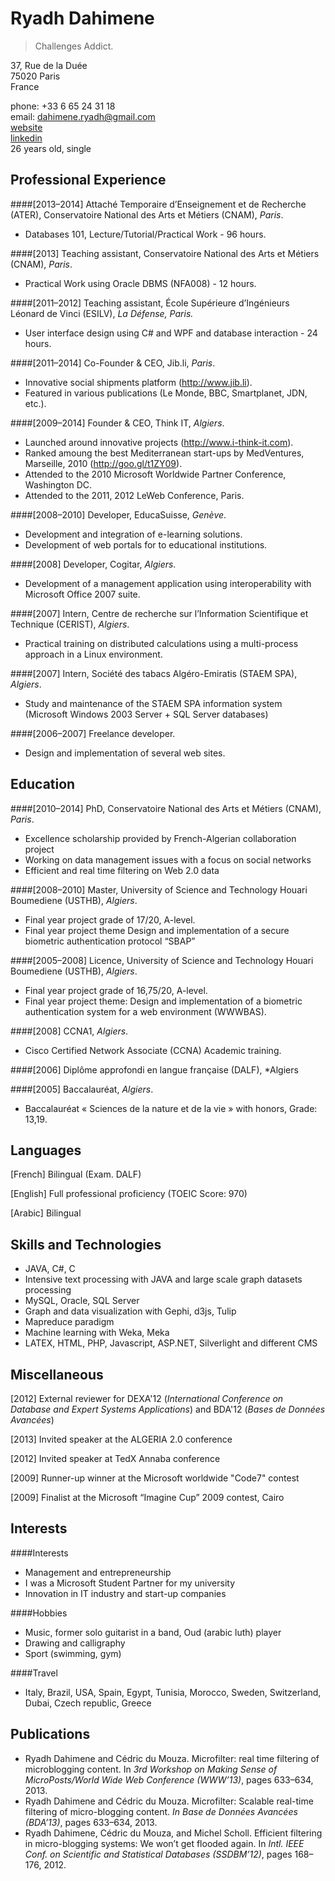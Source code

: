 Ryadh Dahimene
==============
> Challenges Addict.

37, Rue de la Duée  
75020 Paris   
France

phone: +33 6 65 24 31 18   
email: dahimene.ryadh@gmail.com   
[website](http://www.ryadh.net)   
[linkedin](http://www.linkedin.com/in/ryadh)   
26 years old, single

Professional Experience
-----------------------

####[2013–2014] Attaché Temporaire d’Enseignement et de Recherche (ATER), Conservatoire National des Arts et Métiers (CNAM), *Paris*.

*  Databases 101, Lecture/Tutorial/Practical Work - 96 hours.

####[2013] Teaching assistant, Conservatoire National des Arts et Métiers (CNAM), *Paris*.
* Practical Work using Oracle DBMS (NFA008) - 12 hours.

####[2011–2012] Teaching assistant, École Supérieure d’Ingénieurs Léonard de Vinci (ESILV), *La Défense, Paris.*
* User interface design using C# and WPF and database interaction - 24 hours.

####[2011–2014] Co-Founder & CEO, Jib.li, *Paris*.
* Innovative social shipments platform (http://www.jib.li).
* Featured in various publications (Le Monde, BBC, Smartplanet, JDN, etc.).

####[2009–2014] Founder & CEO, Think IT, *Algiers*.
* Launched around innovative projects (http://www.i-think-it.com).
* Ranked amoung the best Mediterranean start-ups by MedVentures, Marseille, 2010
(http://goo.gl/t1ZY09).
* Attended to the 2010 Microsoft Worldwide Partner Conference, Washington DC.
* Attended to the 2011, 2012 LeWeb Conference, Paris.

####[2008–2010] Developer, EducaSuisse, *Genève*.
* Development and integration of e-learning solutions.
* Development of web portals for to educational institutions.

####[2008] Developer, Cogitar, *Algiers*.
* Development of a management application using interoperability with Microsoft Office 2007 suite.

####[2007] Intern, Centre de recherche sur l’Information Scientifique et Technique (CERIST), *Algiers*.
* Practical training on distributed calculations using a multi-process approach in a Linux environment.

####[2007] Intern, Société des tabacs Algéro-Emiratis (STAEM SPA), *Algiers*.
* Study and maintenance of the STAEM SPA information system (Microsoft Windows 2003 Server + SQL
Server databases)

####[2006–2007] Freelance developer.
* Design and implementation of several web sites.

Education
---------

####[2010–2014] PhD, Conservatoire National des Arts et Métiers (CNAM), *Paris*.
* Excellence scholarship provided by French-Algerian collaboration project
* Working on data management issues with a focus on social networks
* Efficient and real time filtering on Web 2.0 data

####[2008–2010] Master, University of Science and Technology Houari Boumediene (USTHB), *Algiers*.
* Final year project grade of 17/20, A-level.
* Final year project theme Design and implementation of a secure biometric authentication protocol “SBAP”

####[2005–2008] Licence, University of Science and Technology Houari Boumediene (USTHB), *Algiers*.
* Final year project grade of 16,75/20, A-level.
* Final year project theme: Design and implementation of a biometric authentication system for a web
environment (WWWBAS).

####[2008] CCNA1, *Algiers*.
* Cisco Certified Network Associate (CCNA) Academic training.

####[2006] Diplôme approfondi en langue française (DALF), *Algiers

####[2005] Baccalauréat, *Algiers*.
* Baccalauréat « Sciences de la nature et de la vie » with honors, Grade: 13,19.

Languages
---------
[French] Bilingual (Exam. DALF)

[English] Full professional proficiency (TOEIC Score: 970)

[Arabic] Bilingual

Skills and Technologies
-----------------------

* JAVA, C#, C
* Intensive text processing with JAVA and large scale graph datasets processing
* MySQL, Oracle, SQL Server
* Graph and data visualization with Gephi, d3js, Tulip
* Mapreduce paradigm
* Machine learning with Weka, Meka
* LATEX, HTML, PHP, Javascript, ASP.NET, Silverlight and different CMS

Miscellaneous
-------------

[2012] External reviewer for DEXA'12 (*International Conference on Database and Expert Systems Applications*) and BDA'12 (*Bases de Données Avancées*)

[2013] Invited speaker at the ALGERIA 2.0 conference

[2012] Invited speaker at TedX Annaba conference

[2009] Runner-up winner at the Microsoft worldwide "Code7" contest

[2009] Finalist at the Microsoft “Imagine Cup” 2009 contest, Cairo

Interests
---------
####Interests 
* Management and entrepreneurship
* I was a Microsoft Student Partner for my university
* Innovation in IT industry and start-up companies

####Hobbies 
* Music, former solo guitarist in a band, Oud (arabic luth) player
* Drawing and calligraphy
* Sport (swimming, gym)

####Travel 
* Italy, Brazil, USA, Spain, Egypt, Tunisia, Morocco, Sweden, Switzerland, Dubai, Czech republic,
Greece

Publications
------------
* Ryadh Dahimene and Cédric du Mouza. Microfilter: real time filtering of microblogging content.
In *3rd Workshop on Making Sense of MicroPosts/World Wide Web Conference (WWW’13)*, pages
633–634, 2013.
* Ryadh Dahimene and Cédric du Mouza. Microfilter: Scalable real-time filtering of micro-blogging
content. *In Base de Données Avancées (BDA’13)*, pages 633–634, 2013.
* Ryadh Dahimene, Cédric du Mouza, and Michel Scholl. Efficient filtering in micro-blogging
systems: We won’t get flooded again. In *Intl. IEEE Conf. on Scientific and Statistical Databases
(SSDBM’12)*, pages 168–176, 2012.
